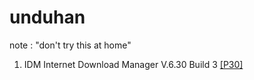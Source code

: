 # unduhan
note : "don't try this at home" 

1. IDM Internet Download Manager V.6.30 Build 3 [[P30]](http://cdn.p30download.com/?b=p30dl-software&f=Internet.Download.Manager.v6.30.Build.3_p30download.com.rar)





